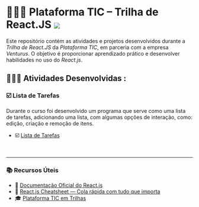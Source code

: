 # 👨🏼‍🎓 Plataforma TIC – Trilha de React.JS <img src="https://skillicons.dev/icons?i=react" align="center" /> 

Este repositório contém as atividades e projetos desenvolvidos durante a _Trilha de React.JS_ da _Plataforma TIC_, em parceria com a empresa _Venturus_. O objetivo é proporcionar aprendizado prático e desenvolver habilidades no uso do _React.js_.


<!-- SESSÃO DO ÍNDICE DE BRANCHS ⬇️ -->
## 👨🏻‍💻 Atividades Desenvolvidas :

### ☑️ Lista de Tarefas
Durante o curso foi desenvolvido um programa que serve como uma lista de tarefas, adicionando uma lista, com algumas opções de interação, como: edição, criação e remoção de itens.
- ☑️ [Lista de Tarefas](https://github.com/RgoSL/Curso-React.Js/tree/master) <!-- ⬅️ LINK PARA AS RESPECTIVAS BRANCHS -->
<br>

<!-- SESSÃO DE REFERÊNCIAS ⬇️ -->
---

### 📚 Recursos Úteis

- 📘 [Documentação Oficial do React.js](https://reactjs.org/docs/getting-started.html)  
- 🧾 [React.js Cheatsheet — Cola rápida com tudo que importa](https://reactcheatsheet.com/)  
- 🎓 [Plataforma TIC em Trilhas](https://ticemtrilhas.org.br/)

